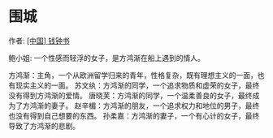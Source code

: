 # 围城

作者: [[中国] 钱钟书](https://douban.com/personage/27208062/)

鲍小姐: 一个性感而轻浮的女子，是方鸿渐在船上遇到的情人。

方鸿渐：主角，一个从欧洲留学归来的青年，性格复杂，既有理想主义的一面，也有现实主义的一面。
苏文纨：方鸿渐的同学，一个追求物质和虚荣的女子，最终没有得到方鸿渐的爱情。
唐晓芙：方鸿渐的同学，一个温柔善良的女子，最终成为了方鸿渐的妻子。
赵辛楣：方鸿渐的朋友，一个追求权力和地位的男子，最终也没有得到自己想要的东西。
孙柔嘉：方鸿渐的妻子，一个有心计的女子，最终导致了方鸿渐的悲剧。
